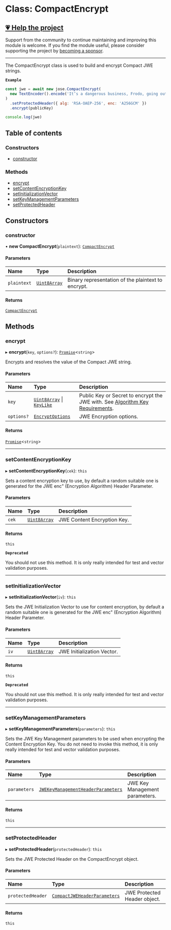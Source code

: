 # Class: CompactEncrypt

## [💗 Help the project](https://github.com/sponsors/panva)

Support from the community to continue maintaining and improving this module is welcome. If you find the module useful, please consider supporting the project by [becoming a sponsor](https://github.com/sponsors/panva).

---

The CompactEncrypt class is used to build and encrypt Compact JWE strings.

**`Example`**

```js
const jwe = await new jose.CompactEncrypt(
  new TextEncoder().encode('It’s a dangerous business, Frodo, going out your door.'),
)
  .setProtectedHeader({ alg: 'RSA-OAEP-256', enc: 'A256GCM' })
  .encrypt(publicKey)

console.log(jwe)
```

## Table of contents

### Constructors

- [constructor](jwe_compact_encrypt.CompactEncrypt.md#constructor)

### Methods

- [encrypt](jwe_compact_encrypt.CompactEncrypt.md#encrypt)
- [setContentEncryptionKey](jwe_compact_encrypt.CompactEncrypt.md#setcontentencryptionkey)
- [setInitializationVector](jwe_compact_encrypt.CompactEncrypt.md#setinitializationvector)
- [setKeyManagementParameters](jwe_compact_encrypt.CompactEncrypt.md#setkeymanagementparameters)
- [setProtectedHeader](jwe_compact_encrypt.CompactEncrypt.md#setprotectedheader)

## Constructors

### constructor

• **new CompactEncrypt**(`plaintext`): [`CompactEncrypt`](jwe_compact_encrypt.CompactEncrypt.md)

#### Parameters

| Name | Type | Description |
| :------ | :------ | :------ |
| `plaintext` | [`Uint8Array`]( https://developer.mozilla.org/docs/Web/JavaScript/Reference/Global_Objects/Uint8Array ) | Binary representation of the plaintext to encrypt. |

#### Returns

[`CompactEncrypt`](jwe_compact_encrypt.CompactEncrypt.md)

## Methods

### encrypt

▸ **encrypt**(`key`, `options?`): [`Promise`]( https://developer.mozilla.org/docs/Web/JavaScript/Reference/Global_Objects/Promise )\<`string`\>

Encrypts and resolves the value of the Compact JWE string.

#### Parameters

| Name | Type | Description |
| :------ | :------ | :------ |
| `key` | [`Uint8Array`]( https://developer.mozilla.org/docs/Web/JavaScript/Reference/Global_Objects/Uint8Array ) \| [`KeyLike`](../types/types.KeyLike.md) | Public Key or Secret to encrypt the JWE with. See [Algorithm Key Requirements](https://github.com/panva/jose/issues/210#jwe-alg). |
| `options?` | [`EncryptOptions`](../interfaces/types.EncryptOptions.md) | JWE Encryption options. |

#### Returns

[`Promise`]( https://developer.mozilla.org/docs/Web/JavaScript/Reference/Global_Objects/Promise )\<`string`\>

___

### setContentEncryptionKey

▸ **setContentEncryptionKey**(`cek`): `this`

Sets a content encryption key to use, by default a random suitable one is generated for the JWE
enc" (Encryption Algorithm) Header Parameter.

#### Parameters

| Name | Type | Description |
| :------ | :------ | :------ |
| `cek` | [`Uint8Array`]( https://developer.mozilla.org/docs/Web/JavaScript/Reference/Global_Objects/Uint8Array ) | JWE Content Encryption Key. |

#### Returns

`this`

**`Deprecated`**

You should not use this method. It is only really intended for test and vector
  validation purposes.

___

### setInitializationVector

▸ **setInitializationVector**(`iv`): `this`

Sets the JWE Initialization Vector to use for content encryption, by default a random suitable
one is generated for the JWE enc" (Encryption Algorithm) Header Parameter.

#### Parameters

| Name | Type | Description |
| :------ | :------ | :------ |
| `iv` | [`Uint8Array`]( https://developer.mozilla.org/docs/Web/JavaScript/Reference/Global_Objects/Uint8Array ) | JWE Initialization Vector. |

#### Returns

`this`

**`Deprecated`**

You should not use this method. It is only really intended for test and vector
  validation purposes.

___

### setKeyManagementParameters

▸ **setKeyManagementParameters**(`parameters`): `this`

Sets the JWE Key Management parameters to be used when encrypting the Content Encryption Key.
You do not need to invoke this method, it is only really intended for test and vector
validation purposes.

#### Parameters

| Name | Type | Description |
| :------ | :------ | :------ |
| `parameters` | [`JWEKeyManagementHeaderParameters`](../interfaces/types.JWEKeyManagementHeaderParameters.md) | JWE Key Management parameters. |

#### Returns

`this`

___

### setProtectedHeader

▸ **setProtectedHeader**(`protectedHeader`): `this`

Sets the JWE Protected Header on the CompactEncrypt object.

#### Parameters

| Name | Type | Description |
| :------ | :------ | :------ |
| `protectedHeader` | [`CompactJWEHeaderParameters`](../interfaces/types.CompactJWEHeaderParameters.md) | JWE Protected Header object. |

#### Returns

`this`
